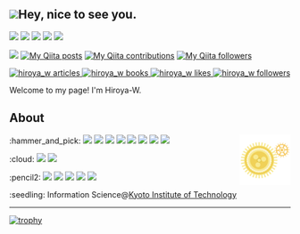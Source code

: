 ## <img src="https://emojis.slackmojis.com/emojis/images/1531849430/4246/blob-sunglasses.gif?1531849430" width="30"/>Hey, nice to see you.

[<img src="https://img.shields.io/badge/twitter-%231DA1F2.svg?&style=for-the-badge&logo=twitter&logoColor=white" />](https://twitter.com/Hyuyu_kun)
[<img src ="https://img.shields.io/badge/portfolio-web-%23.svg?&style=for-the-badge&logo=&logoColor=white%22">](https://Hiroya-W.github.io/)
[<img src="https://img.shields.io/badge/-speakerdeck-339966.svg?logo=speakerdeck&style=for-the-badge&logoColor=white">](https://speakerdeck.com/hyuyukun)
<a href="https://atcoder.jp/users/Hiroya_W" target="_blank" title="Hiroya_W"><img src="https://img.shields.io/endpoint?url=https%3A%2F%2Fatcoder-badges.now.sh%2Fapi%2Fatcoder%2Fjson%2FHiroya_W" /></a>
<img src="https://visitor-badge.laobi.icu/badge?page_id=Hiroya-W.Hiroya-W">

[<img src="https://img.shields.io/badge/-Qiita-55C500.svg?logo=qiita&style=for-the-badge&logoColor=white">](https://qiita.com/Hiroya_W)
[![My Qiita posts](https://qiita-badge.apiapi.app/s/Hiroya_W/posts.svg)](http://qiita.com/Hiroya_W)
[![My Qiita contributions](https://qiita-badge.apiapi.app/s/Hiroya_W/contributions.svg)](http://qiita.com/Hiroya_W)
[![My Qiita followers](https://qiita-badge.apiapi.app/s/Hiroya_W/followers.svg)](http://qiita.com/Hiroya_W)

<!-- Articles のバッジ -->
<a href="https://zenn.dev/hiroya_w/articles">
<img src="https://zenn.badge.nikaera.com/s/hiroya_w/articles?style=flat" alt="hiroya_w articles" />
</a>

<!-- Books のバッジ -->
<a href="https://zenn.dev/hiroya_w/books">
<img src="https://zenn.badge.nikaera.com/s/hiroya_w/books?style=flat" alt="hiroya_w books" />
</a>

<!-- Like のバッジ -->
<a href="https://zenn.dev/hiroya_w">
<img src="https://zenn.badge.nikaera.com/s/hiroya_w/likes?style=flat" alt="hiroya_w likes" />
</a>

<!-- Followers のバッジ -->
<a href="https://zenn.dev/hiroya_w/followers">
<img src="https://zenn.badge.nikaera.com/s/hiroya_w/followers?style=flat" alt="hiroya_w followers" />
</a>



Welcome to my page! I'm Hiroya-W.

## About
<img align=right width=18% src="https://raw.githubusercontent.com/Hiroya-W/Hiroya-W/master/gears.svg" width="64">
<p>
    :hammer_and_pick:
    <img src="https://img.shields.io/badge/-C-A8B9CC.svg?logo=c&style=flat-square&logoColor=white">
    <img src="https://img.shields.io/badge/C++-00599C.svg?logo=c%2B%2B&style=flat-square&logoColor=white">
    <img src="https://img.shields.io/badge/-C Sharp-239120.svg?logo=c-sharp&style=flat-square">
    <img src="https://img.shields.io/badge/-Unity-000000.svg?logo=unity&style=flat-square&logoColor=white">
    <img src="https://img.shields.io/badge/-JavaScript-F7DF1E.svg?logo=javascript&style=flat-square&logoColor=white">
    <img src="https://img.shields.io/badge/-Java-007396.svg?logo=java&style=flat-square&logoColor=white">
    <img src="https://img.shields.io/badge/-Python-3776AB.svg?logo=python&style=flat-square&logoColor=white">
    <img src="https://img.shields.io/badge/-Go-76E1FE.svg?logo=go&style=flat-square&logoColor=white">
</p>
<p>
    :cloud:
    <img src="https://img.shields.io/badge/-Azure-0089D6.svg?logo=microsoft-azure&style=flat-square&logoColor=white">
    <img src="https://img.shields.io/badge/-Heroku-430098.svg?logo=heroku&style=flat-square&logoColor=white">
</p>
<p>
    :pencil2:
    <img src="https://img.shields.io/badge/-Arch Linux-1793D1.svg?logo=arch-linux&style=flat-square&logoColor=white">
    <img src="https://img.shields.io/badge/-i3wm-70CBF4.svg?&style=flat-square">
    <img src="https://img.shields.io/badge/-Vim-019733.svg?logo=vim&style=flat-square&logoColor=white">
    <img src="https://img.shields.io/badge/-VSCode-007ACC.svg?logo=visual-studio-code&style=flat-square&logoColor=white">
    <img src="https://img.shields.io/badge/-IntelliJ%20IDEA-000000.svg?logo=intellij-idea&style=flat-square&logoColor=white">
</p>
<p>
    :seedling: Information Science@<a href="https://www.kit.ac.jp/" target="_blank" title="kit.ac.jp">Kyoto Institute of Technology</a>
</p>


---
<!--
<p align = "center">
    <img src = "https://github-readme-stats.vercel.app/api?username=Hiroya-W&show_icons=true&theme=radical&line_height=27">
    <img src = "https://github-readme-stats.vercel.app/api/top-langs/?username=Hiroya-W&theme=tokyonight">
</p>
-->
[![trophy](https://github-profile-trophy.vercel.app/?username=Hiroya-W&column=7)](https://github.com/ryo-ma/github-profile-trophy)
